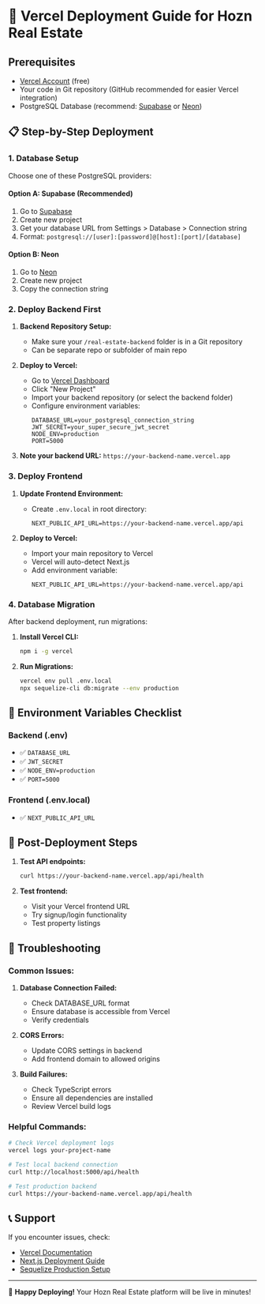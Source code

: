 # 🚀 Vercel Deployment Guide for Hozn Real Estate

## Prerequisites
- [Vercel Account](https://vercel.com) (free)
- Your code in Git repository (GitHub recommended for easier Vercel integration)
- PostgreSQL Database (recommend: [Supabase](https://supabase.com) or [Neon](https://neon.tech))

## 📋 Step-by-Step Deployment

### 1. Database Setup
Choose one of these PostgreSQL providers:

#### Option A: Supabase (Recommended)
1. Go to [Supabase](https://supabase.com)
2. Create new project
3. Get your database URL from Settings > Database > Connection string
4. Format: `postgresql://[user]:[password]@[host]:[port]/[database]`

#### Option B: Neon
1. Go to [Neon](https://neon.tech)
2. Create new project
3. Copy the connection string

### 2. Deploy Backend First

1. **Backend Repository Setup:**
   - Make sure your `/real-estate-backend` folder is in a Git repository
   - Can be separate repo or subfolder of main repo

2. **Deploy to Vercel:**
   - Go to [Vercel Dashboard](https://vercel.com/dashboard)
   - Click "New Project"
   - Import your backend repository (or select the backend folder)
   - Configure environment variables:
     ```
     DATABASE_URL=your_postgresql_connection_string
     JWT_SECRET=your_super_secure_jwt_secret
     NODE_ENV=production
     PORT=5000
     ```

3. **Note your backend URL:** `https://your-backend-name.vercel.app`

### 3. Deploy Frontend

1. **Update Frontend Environment:**
   - Create `.env.local` in root directory:
     ```
     NEXT_PUBLIC_API_URL=https://your-backend-name.vercel.app/api
     ```

2. **Deploy to Vercel:**
   - Import your main repository to Vercel
   - Vercel will auto-detect Next.js
   - Add environment variable:
     ```
     NEXT_PUBLIC_API_URL=https://your-backend-name.vercel.app/api
     ```

### 4. Database Migration

After backend deployment, run migrations:

1. **Install Vercel CLI:**
   ```bash
   npm i -g vercel
   ```

2. **Run Migrations:**
   ```bash
   vercel env pull .env.local
   npx sequelize-cli db:migrate --env production
   ```

## 🔧 Environment Variables Checklist

### Backend (.env)
- ✅ `DATABASE_URL`
- ✅ `JWT_SECRET`
- ✅ `NODE_ENV=production`
- ✅ `PORT=5000`

### Frontend (.env.local)
- ✅ `NEXT_PUBLIC_API_URL`

## 🎯 Post-Deployment Steps

1. **Test API endpoints:**
   ```bash
   curl https://your-backend-name.vercel.app/api/health
   ```

2. **Test frontend:**
   - Visit your Vercel frontend URL
   - Try signup/login functionality
   - Test property listings

## 🐛 Troubleshooting

### Common Issues:

1. **Database Connection Failed:**
   - Check DATABASE_URL format
   - Ensure database is accessible from Vercel
   - Verify credentials

2. **CORS Errors:**
   - Update CORS settings in backend
   - Add frontend domain to allowed origins

3. **Build Failures:**
   - Check TypeScript errors
   - Ensure all dependencies are installed
   - Review Vercel build logs

### Helpful Commands:
```bash
# Check Vercel deployment logs
vercel logs your-project-name

# Test local backend connection
curl http://localhost:5000/api/health

# Test production backend
curl https://your-backend-name.vercel.app/api/health
```

## 📞 Support
If you encounter issues, check:
- [Vercel Documentation](https://vercel.com/docs)
- [Next.js Deployment Guide](https://nextjs.org/docs/deployment)
- [Sequelize Production Setup](https://sequelize.org/docs/v6/other-topics/deployment/)

---
🚀 **Happy Deploying!** Your Hozn Real Estate platform will be live in minutes!
